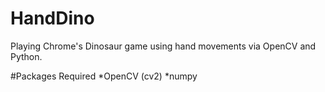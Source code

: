 # HandDino
Playing Chrome's Dinosaur game using hand movements via OpenCV and Python.

#Packages Required
*OpenCV (cv2)
*numpy


